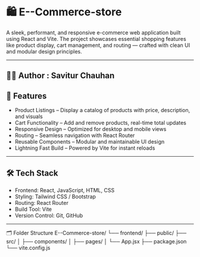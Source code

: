 # 🛍️ E--Commerce-store

A sleek, performant, and responsive e-commerce web application built using React and Vite. The project showcases essential shopping features like product display, cart management, and routing — crafted with clean UI and modular design principles.

---
## 🙋‍♂️ Author : Savitur Chauhan  
 

## 🌟 Features

- Product Listings – Display a catalog of products with price, description, and visuals
- Cart Functionality – Add and remove products, real-time total updates
- Responsive Design – Optimized for desktop and mobile views
- Routing – Seamless navigation with React Router
- Reusable Components – Modular and maintainable UI design
- Lightning Fast Build – Powered by Vite for instant reloads

---

## 🛠️ Tech Stack

- Frontend: React, JavaScript, HTML, CSS  
- Styling: Tailwind CSS / Bootstrap  
- Routing: React Router  
- Build Tool: Vite  
- Version Control: Git, GitHub

---
🗂️ Folder Structure
E--Commerce-store/
└── frontend/
    ├── public/
    ├── src/
    │   ├── components/
    │   ├── pages/
    │   └── App.jsx
    ├── package.json
    └── vite.config.js
